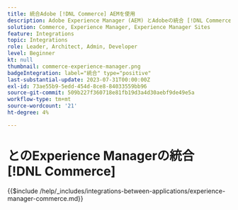 ```yaml
---
title: 統合Adobe [!DNL Commerce] AEMを使用
description: Adobe Experience Manager (AEM) とAdobeの統合 [!DNL Commerce] 魅力的なショッピングエクスペリエンスを構築します。
solution: Commerce, Experience Manager, Experience Manager Sites
feature: Integrations
topic: Integrations
role: Leader, Architect, Admin, Developer
level: Beginner
kt: null
thumbnail: commerce-experience-manager.png
badgeIntegration: label="統合" type="positive"
last-substantial-update: 2023-07-31T00:00:00Z
exl-id: 73ae55b9-5edd-454d-8ce8-84033559bb96
source-git-commit: 509b227f360718e81fb19d3a4d30aebf9de49e5a
workflow-type: tm+mt
source-wordcount: '21'
ht-degree: 4%

---
```


# とのExperience Managerの統合 [!DNL Commerce]

{{$include /help/_includes/integrations-between-applications/experience-manager-commerce.md}}
